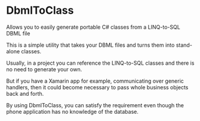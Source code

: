# DbmlToClass
Allows you to easily generate portable C# classes from a LINQ-to-SQL DBML file

This is a simple utility that takes your DBML files and turns them into stand-alone classes.

Usually, in a project you can reference the LINQ-to-SQL classes and there is no need to generate your own.

But if you have a Xamarin app for example, communicating over generic handlers, then it could become necessary to pass whole business objects back and forth.

By using DbmlToClass, you can satisfy the requirement even though the phone application has no knowledge of the database.
